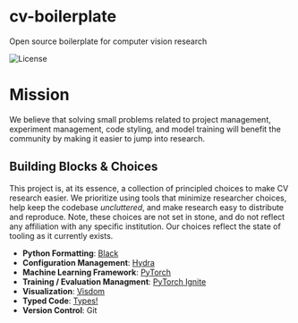 # cv-boilerplate
Open source boilerplate for computer vision research

![License](https://img.shields.io/github/license/pennpolygons/cv-boilerplate)

# Mission

We believe that solving small problems related to project management, experiment management, code styling, and model training will benefit the community by making it easier to jump into research. 

## Building Blocks & Choices

This project is, at its essence, a collection of principled choices to make CV research easier. We prioritize using tools that minimize researcher choices, help keep the codebase _uncluttered_, and make research easy to distribute and reproduce. Note, these choices are not set in stone, and do not reflect any affiliation with any specific institution. Our choices reflect the state of tooling as it currently exists.

- __Python Formatting__: [Black](https://black.readthedocs.io/en/stable/)
- __Configuration Management__: [Hydra](https://hydra.cc/)
- __Machine Learning Framework__: [PyTorch](https://pytorch.org/)
- __Training / Evaluation Managment__: [PyTorch Ignite](https://pytorch.org/ignite/)
- __Visualization__: [Visdom](https://github.com/facebookresearch/visdom)
- __Typed Code__: [Types!](https://docs.python.org/3/library/typing.html)
- __Version Control__: Git